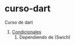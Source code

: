 # curso-dart
Curso de dart

1. [Condicionales](condicionales/readme.md)
    1. Dependiendo de (Swich)
